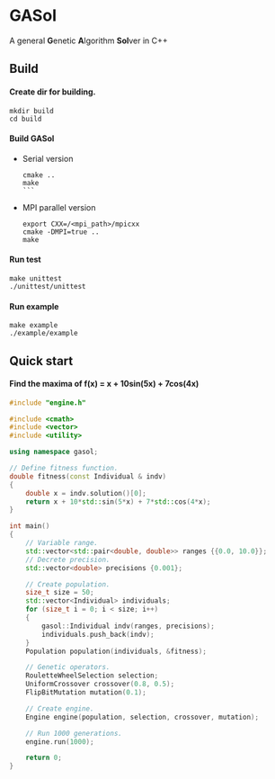 # GASol

A general **G**enetic **A**lgorithm **Sol**ver in C++ 

## Build

#### Create dir for building.

``` shell
mkdir build
cd build
```
#### Build GASol

- Serial version
    ```` shell
    cmake ..
    make
    ```

- MPI parallel version
    ```
    export CXX=/<mpi_path>/mpicxx
    cmake -DMPI=true ..
    make
    ```

#### Run test
``` shell
make unittest
./unittest/unittest
```
#### Run example

``` shell
make example
./example/example
```

## Quick start

#### Find the maxima of f(x) = x + 10sin(5x) + 7cos(4x)

``` cpp
#include "engine.h"

#include <cmath>
#include <vector>
#include <utility>

using namespace gasol;

// Define fitness function. 
double fitness(const Individual & indv)
{
    double x = indv.solution()[0];
    return x + 10*std::sin(5*x) + 7*std::cos(4*x);
}

int main()
{
    // Variable range.
    std::vector<std::pair<double, double>> ranges {{0.0, 10.0}};
    // Decrete precision.
    std::vector<double> precisions {0.001};

    // Create population.
    size_t size = 50;
    std::vector<Individual> individuals;
    for (size_t i = 0; i < size; i++)
    {
        gasol::Individual indv(ranges, precisions);
        individuals.push_back(indv);
    }
    Population population(individuals, &fitness);

    // Genetic operators.
    RouletteWheelSelection selection;
    UniformCrossover crossover(0.8, 0.5);
    FlipBitMutation mutation(0.1);

    // Create engine.
    Engine engine(population, selection, crossover, mutation);

    // Run 1000 generations.
    engine.run(1000);

    return 0;
}
```

